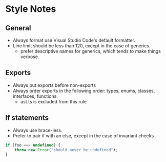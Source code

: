 # Style Notes

## General

* Always format use Visual Studio Code's default formatter.
* Line limit should be less than 120, except in the case of generics.
  * prefer descriptive names for generics, which tends to make things verbose.

## Exports

* Always put exports before non-exports
* Always order exports in the following order: types, enums, classes, interfaces, functions
  * ast.ts is excluded from this rule

## If statements

* Always use brace-less.
* Prefer to pair if with an else, except in the case of invariant checks

```typescript
if (foo === undefined) {
    throw new Error("should never be undefined");
}
```
